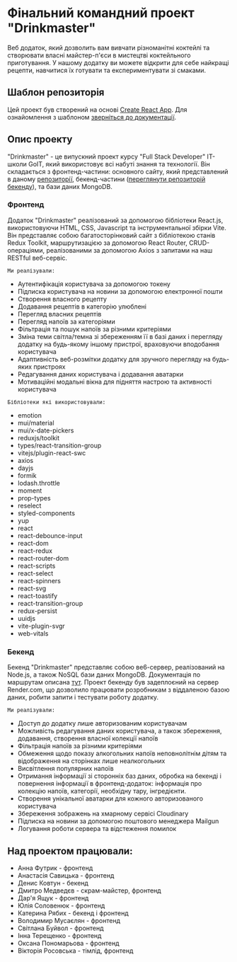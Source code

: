 # Фінальний командний проект "Drinkmaster"
Веб додаток, який дозволить вам вивчати різноманітні коктейлі та створювати власні майстер-п'єси в мистецтві коктейльного приготування. У нашому додатку ви можете
відкрити для себе найкращі рецепти, навчитися їх готувати та експериментувати зі смаками.

## Шаблон репозиторія
Цей проект був створений на основі [Create React App](https://github.com/facebook/create-react-app). Для ознайомлення з шаблоном [зверніться до документації](https://facebook.github.io/create-react-app/docs/getting-started).

## Опис проекту 
"Drinkmaster" - це випускний проект курсу "Full Stack Developer" IT-школи GoIT, який використовує всі набуті знання та технології. Він складається з фронтенд-частини: основного сайту, який представлений в даному [репозиторії](https://viktoriarosovska.github.io/drinkmaster-teamproject/), бекенд-частини ([переглянути репозиторій бекенду](https://github.com/Soundlover1984/drinkmaster-backend)), та бази даних MongoDB.

### Фронтенд
Додаток "Drinkmaster" реалізований за допомогою бібліотеки React.js, використовуючи HTML, CSS, Javascript та інструментальної збірки Vite. Він представляє собою багатосторінковий сайт з бібліотекою станів Redux Toolkit, маршрутизацією за допомогою React Router, CRUD-операціями, реалізованими за допомогою Axios з запитами на наш RESTful веб-сервіс.

`Ми реалізували:`
- Аутентифікація користувача за допомогою токену
- Підписка користувача на новини за допомогою електронної пошти
- Створення власного рецепту
- Додавання рецептів в категорію улюблені
- Перегляд власних рецептів
- Перегляд напоїв за категоріями
- Фільтрація та пошук напоїв за різними критеріями
- Зміна теми світла/темна зі збереженням її в базі даних і перегляду додатку на будь-якому іншому пристрої, враховуючи вподобання користувача
- Адаптивність веб-розмітки додатку для зручного перегляду на будь-яких пристроях
- Редагування даних користувача і додавання аватарки
- Мотиваційні модальні вікна для підняття настрою та активності користувача

`Бібліотеки які використовували:`
- emotion
- mui/material
- mui/x-date-pickers
- reduxjs/toolkit
- types/react-transition-group
- vitejs/plugin-react-swc
- axios
- dayjs
- formik
- lodash.throttle
- moment
- prop-types
- reselect
- styled-components
- yup
- react
- react-debounce-input
- react-dom
- react-redux
- react-router-dom
- react-scripts
- react-select
- react-spinners
- react-svg
- react-toastify
- react-transition-group
- redux-persist
- uuidjs
- vite-plugin-svgr
- web-vitals

### Бекенд
Бекенд "Drinkmaster" представляє собою ве6-сервер, реалізований на Node.js, а також NoSQL бази даних MongoDB. Документація по маршрутам описана [тут](https://drink-master-app.onrender.com/api-docs/#/). Проект бекенду був задеплоєний на сервер Render.com, що дозволило працювати розробникам з віддаленою базою даних, робити запити і тестувати роботу додатку.  

`Ми реалізували:`
- Доступ до додатку лише авторизованим користувачам
- Можливість редагування даних користувача, а також збереження, додавання, створення власної колекції напоїв
- Фільтрація напоїв за різними критеріями
- Обмеження щодо показу алкогольних напоїв неповнолітнім дітям та відображення на сторінках лише неалкогольних
- Висвітлення популярних напоїв
- Отримання інформації зі сторонніх баз даних, обробка на бекенді і повернення інформації в фронтенд-додаток: інформація про колекцію напоїв, категорії, необхідну тару, інгредієнти.
- Створення унікальної аватарки для кожного авторизованого користувача
- Збереження зображень на хмарному сервісі Cloudinary
- Підписка на новини за допомогою поштового менеджера Mailgun
- Логування роботи сервера та відстеження помилок
  
## Над проектом працювали:
- Анна Футрик - фронтенд
- Анастасія Савицька - фронтенд
- Денис Ковтун - бекенд
- Дмитро Медведєв - скрам-майстер, фронтенд
- Дар'я Ящук - фронтенд
- Юлія Соловенюк - фронтенд
- Катерина Рябих - бекенд і фронтенд
- Володимир Мусаєлян - фронтенд
- Світлана Буйвол - фронтенд
- Інна Терещенко - фронтенд
- Оксана Пономарьова - фронтенд
- Вікторія Росовська - тімлід, фронтенд
